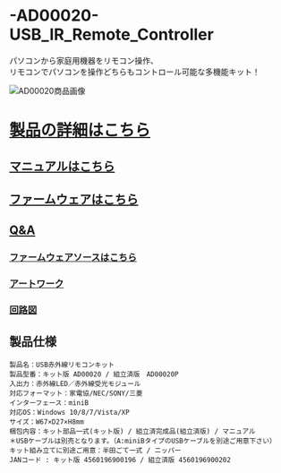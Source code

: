 # -AD00020-USB_IR_Remote_Controller

 パソコンから家庭用機器をリモコン操作、  
 リモコンでパソコンを操作どちらもコントロール可能な多機能キット！

 
![AD00020商品画像](https://bit-trade-one.co.jp/wp/wp-content/uploads/2014/04/9da51827c78091a59a300f87ba6b4909.png)

<!--
改行する場合、文末に半角スペース2個を置く

![タイトル画像のURLを右のカッコに]()

リンクの貼り方
[リンクになる文章](URL)
exp.
[Google](https://www.google.co.jp/)

画像の貼り方
![画像が読めない時に表示されるテキスト](画像のURL)
exp.
![bit-trade-one](https://bit-trade-one.co.jp/wp/wp-content/uploads/tcd-w/logo.png)
※先頭の"!"を忘れないこと


見出しの付け方

# 見出し1

## 見出し1-1

###　見出し1-2

# 見出し2

"#"を増やすと下位の見出しになる


-->


<!--
以下のURL内の"-ADXXXXX-Template"をリポジトリ名/ファイル名に変更 

製品によって無い情報(ライブラリへのリンクなど)は削除すること

ソフトの使い方、ライブラリの使い方などがWordなどである場合は、
各情報フォルダにMarkdown形式に起こし"Readme.md"という名前で保存すること
-->

# [製品の詳細はこちら](https://bit-trade-one.co.jp/product/assemblydisk/ad00020/) 

## [マニュアルはこちら](https://github.com/bit-trade-one/AD00020-USB_IR_Remote_Controller/blob/master/03Manual/USB%20IR%20REMOCON%20Manual%20.pdf)

<!--
## [アプリケーションソフトはこちら](https://github.com/bit-trade-one/-ADXXXXX-Template/raw/master/App/)  
-->

## [ファームウェアはこちら](https://github.com/bit-trade-one/AD00020-USB_IR_Remote_Controller/tree/master/06Firmware(Ver2.1.2))

## [Q&A](https://github.com/bit-trade-one/AD00020-USB_IR_Remote_Controller/blob/master/FAQ.md)

<!--
### [ライブラリはこちら](https://github.com/bit-trade-one/-ADXXXXX-Template/raw/master/Library)  

### [サンプルコードはこちら](https://github.com/bit-trade-one/-ADXXXXX-Template/raw/master/Sample)  

### [アプリケーションソースはこちら](https://github.com/bit-trade-one/-ADXXXXX-Template/raw/master/App_source/)  
-->

### [ファームウェアソースはこちら](https://github.com/bit-trade-one/AD00020-USB_IR_Remote_Controller/tree/master/07Firmware_source(Ver2.1.2))

### [アートワーク](https://github.com/bit-trade-one/AD00020-USB_IR_Remote_Controller/tree/master/11Artwork)

### [回路図](https://github.com/bit-trade-one/AD00020-USB_IR_Remote_Controller/tree/master/10Schematics)
<!--
### [部品表](https://github.com/bit-trade-one-ADXXXXX-Templateo/blob/master/Partslist/-ADXXXXX-Template-Partslist.md)


## 作例

[BTO公式]()  
[Twitter作例1]()  
[Twitter作例2]()  
[ブログ作例1]()  
[ブログ作例1]()  

## 雑誌掲載情報

[ラズパイマガジンXX年Y月号]()  
[Pc Watch]()
-->
## 製品仕様
    製品名：USB赤外線リモコンキット
    製品型番：キット版 AD00020 / 組立済版　AD00020P
    入出力：赤外線LED／赤外線受光モジュール
    対応フォーマット：家電協/NEC/SONY/三菱
    インターフェース：miniB
    対応OS：Windows 10/8/7/Vista/XP
    サイズ：W67×D27×H8mm
    梱包内容：キット部品一式(キット版) / 組立済完成品(組立済版) / マニュアル
    ＊USBケーブルは別売となります。（A:miniBタイプのUSBケーブルを別途ご用意下さい）
    キット組み立てに別途ご用意：半田ごて一式 / ニッパー
    JANコード : キット版 4560196900196 / 組立済版 4560196900202
